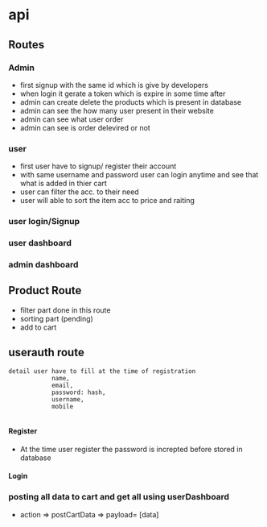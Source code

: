 # api

## Routes

### Admin

-   first signup with the same id which is give by developers
-   when login it gerate a token which is expire in some time after
-   admin can create delete the products which is present in database
-   admin can see the how many user present in their website
-   admin can see what user order
-   admin can see is order delevired or not

### user

-   first user have to signup/ register their account
-   with same username and password user can login anytime and see that what is added in thier cart
-   user can filter the acc. to their need
-   user will able to sort the item acc to price and raiting

### user login/Signup

### user dashboard

### admin dashboard

## Product Route

-   filter part done in this route
-   sorting part (pending)
- add to cart 


## userauth route

````        
detail user have to fill at the time of registration
            name,
			email,
			password: hash,
			username,
			mobile
            
````
#### Register
- At the time user register the password is increpted before stored in database

#### Login 




###  posting all data to cart and get all using userDashboard

- action => postCartData => payload= [data]
